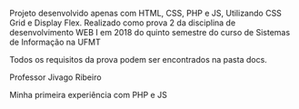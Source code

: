 Projeto desenvolvido apenas com HTML, CSS, PHP e JS, Utilizando CSS Grid e Display Flex. Realizado como prova 2 da disciplina de desenvolvimento WEB I em 2018 do quinto semestre do curso de Sistemas de Informação na UFMT

Todos os requisitos da prova podem ser encontrados na pasta docs.

Professor Jivago Ribeiro

Minha primeira experiência com PHP e JS
